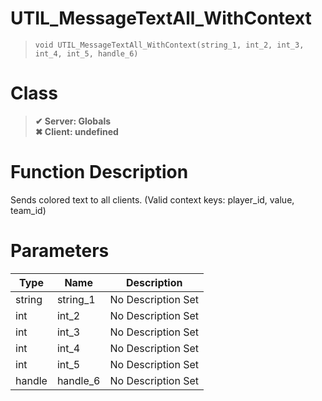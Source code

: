 # UTIL_MessageTextAll_WithContext
> `void UTIL_MessageTextAll_WithContext(string_1, int_2, int_3, int_4, int_5, handle_6)`
# Class
> __✔ Server: Globals__  
> __✖ Client: undefined__  
# Function Description
Sends colored text to all clients. (Valid context keys: player_id, value, team_id)
# Parameters
Type|Name|Description
--|--|--
string|string_1|No Description Set
int|int_2|No Description Set
int|int_3|No Description Set
int|int_4|No Description Set
int|int_5|No Description Set
handle|handle_6|No Description Set

